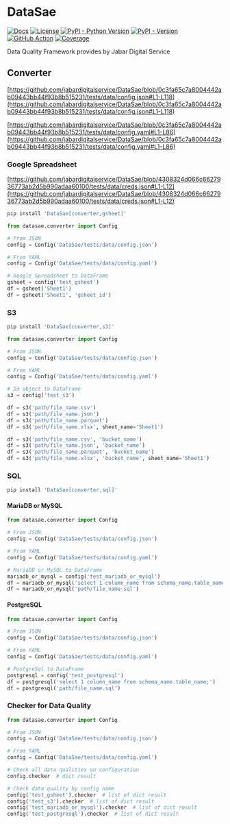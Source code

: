 <!--
Copyright (c) Free Software Foundation, Inc. All rights reserved.
Licensed under the AGPL-3.0-only License. See LICENSE in the project root for license information.
-->

# DataSae

[![Docs](https://img.shields.io/badge/Docs-blue)](https://jabardigitalservice.github.io/DataSae/)
[![License](https://img.shields.io/github/license/jabardigitalservice/DataSae?logoColor=black&label=License&labelColor=black&color=brightgreen)](https://github.com/jabardigitalservice/DataSae/blob/main/LICENSE)
[![PyPI - Python Version](https://img.shields.io/pypi/pyversions/DataSae?logo=python&label=Python&labelColor=black)](https://pypi.org/project/DataSae/)
[![PyPI - Version](https://img.shields.io/pypi/v/DataSae?logo=pypi&label=PyPI&labelColor=black)](https://pypi.org/project/DataSae/)
[![GitHub Action](https://img.shields.io/github/actions/workflow/status/jabardigitalservice/DataSae/python.yaml?logo=GitHub&label=CI/CD&labelColor=black)](https://github.com/jabardigitalservice/DataSae/actions/workflows/python.yaml)
[![Coverage](https://img.shields.io/endpoint?url=https://raw.githubusercontent.com/jabardigitalservice/DataSae/python-coverage-comment-action-data/endpoint.json&labelColor=black)](https://htmlpreview.github.io/?https://github.com/jabardigitalservice/DataSae/blob/python-coverage-comment-action-data/htmlcov/index.html)

Data Quality Framework provides by Jabar Digital Service

## Converter

[https://github.com/jabardigitalservice/DataSae/blob/0c3fa65c7a8004442ab09443bb44f93b8b515231/tests/data/config.json#L1-L118](https://github.com/jabardigitalservice/DataSae/blob/0c3fa65c7a8004442ab09443bb44f93b8b515231/tests/data/config.json#L1-L118)

[https://github.com/jabardigitalservice/DataSae/blob/0c3fa65c7a8004442ab09443bb44f93b8b515231/tests/data/config.yaml#L1-L86](https://github.com/jabardigitalservice/DataSae/blob/0c3fa65c7a8004442ab09443bb44f93b8b515231/tests/data/config.yaml#L1-L86)

### Google Spreadsheet

[https://github.com/jabardigitalservice/DataSae/blob/4308324d066c6627936773ab2d5b990adaa60100/tests/data/creds.json#L1-L12](https://github.com/jabardigitalservice/DataSae/blob/4308324d066c6627936773ab2d5b990adaa60100/tests/data/creds.json#L1-L12)

```sh
pip install 'DataSae[converter,gsheet]'
```

```py
from datasae.converter import Config

# From JSON
config = Config('DataSae/tests/data/config.json')

# From YAML
config = Config('DataSae/tests/data/config.yaml')

# Google Spreadsheet to DataFrame
gsheet = config('test_gsheet')
df = gsheet('Sheet1')
df = gsheet('Sheet1', 'gsheet_id')
```

### S3

```sh
pip install 'DataSae[converter,s3]'
```

```py
from datasae.converter import Config

# From JSON
config = Config('DataSae/tests/data/config.json')

# From YAML
config = Config('DataSae/tests/data/config.yaml')

# S3 object to DataFrame
s3 = config('test_s3')

df = s3('path/file_name.csv')
df = s3('path/file_name.json')
df = s3('path/file_name.parquet')
df = s3('path/file_name.xlsx', sheet_name='Sheet1')

df = s3('path/file_name.csv', 'bucket_name')
df = s3('path/file_name.json', 'bucket_name')
df = s3('path/file_name.parquet', 'bucket_name')
df = s3('path/file_name.xlsx', 'bucket_name', sheet_name='Sheet1')
```

### SQL

```sh
pip install 'DataSae[converter,sql]'
```

#### MariaDB or MySQL

```py
from datasae.converter import Config

# From JSON
config = Config('DataSae/tests/data/config.json')

# From YAML
config = Config('DataSae/tests/data/config.yaml')

# MariaDB or MySQL to DataFrame
mariadb_or_mysql = config('test_mariadb_or_mysql')
df = mariadb_or_mysql('select 1 column_name from schema_name.table_name;')
df = mariadb_or_mysql('path/file_name.sql')
```

#### PostgreSQL

```py
from datasae.converter import Config

# From JSON
config = Config('DataSae/tests/data/config.json')

# From YAML
config = Config('DataSae/tests/data/config.yaml')

# PostgreSql to DataFrame
postgresql = config('test_postgresql')
df = postgresql('select 1 column_name from schema_name.table_name;')
df = postgresql('path/file_name.sql')
```

### Checker for Data Quality

```py
from datasae.converter import Config

# From JSON
config = Config('DataSae/tests/data/config.json')

# From YAML
config = Config('DataSae/tests/data/config.yaml')

# Check all data qualities on configuration
config.checker  # dict result

# Check data quality by config name
config('test_gsheet').checker  # list of dict result
config('test_s3').checker  # list of dict result
config('test_mariadb_or_mysql').checker  # list of dict result
config('test_postgresql').checker  # list of dict result
```
